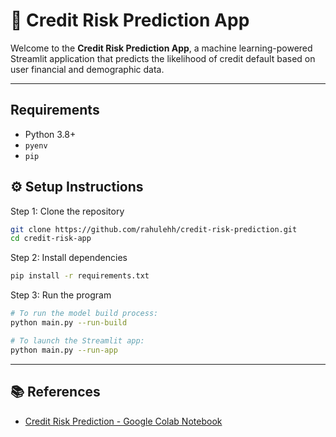 # 🔐 Credit Risk Prediction App

Welcome to the **Credit Risk Prediction App**, a machine learning-powered Streamlit application that predicts the likelihood of credit default based on user financial and demographic data.

---
## Requirements

- Python 3.8+
- `pyenv`
- `pip`

## ⚙️ Setup Instructions
Step 1: Clone the repository
   ```bash
  git clone https://github.com/rahulehh/credit-risk-prediction.git
  cd credit-risk-app
   ```
Step 2: Install dependencies
  ```bash
  pip install -r requirements.txt
  ```
Step 3: Run the program

   ```bash
   # To run the model build process:
   python main.py --run-build

   # To launch the Streamlit app:
   python main.py --run-app
   ```
---

## 📚 References

- <a href="https://colab.research.google.com/drive/1woSHfXaKZNPP-z0Bac8uKjffSGKMF1o0?usp=sharing" target="_blank">Credit Risk Prediction - Google Colab Notebook</a>

